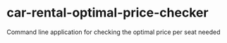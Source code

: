# car-rental-optimal-price-checker
Command line application for checking the optimal price per seat needed
